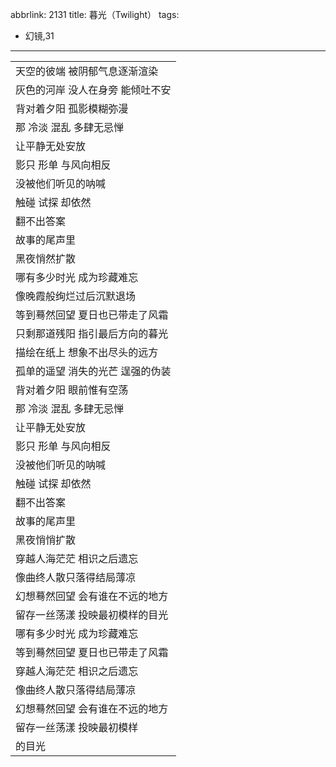abbrlink: 2131
title: 暮光（Twilight）
tags:
  - 幻镜,31
---
|      |
|--|
|天空的彼端 被阴郁气息逐渐渲染|
|灰色的河岸 没人在身旁 能倾吐不安|
|背对着夕阳 孤影模糊弥漫|
|那 冷淡 混乱 多肆无忌惮|
|让平静无处安放|
|影只 形单 与风向相反|
|没被他们听见的呐喊|
|触碰 试探 却依然|
|翻不出答案|
|故事的尾声里|
|黑夜悄然扩散|
|哪有多少时光 成为珍藏难忘|
|像晚霞般绚烂过后沉默退场|
|等到蓦然回望 夏日也已带走了风霜|
|只剩那道残阳 指引最后方向的暮光|
|描绘在纸上 想象不出尽头的远方|
|孤单的遥望 消失的光芒 逞强的伪装|
|背对着夕阳 眼前惟有空荡|
|那 冷淡 混乱 多肆无忌惮|
|让平静无处安放|
|影只 形单 与风向相反|
|没被他们听见的呐喊|
|触碰 试探 却依然|
|翻不出答案|
|故事的尾声里|
|黑夜悄悄扩散|
|穿越人海茫茫 相识之后遗忘|
|像曲终人散只落得结局薄凉|
|幻想蓦然回望 会有谁在不远的地方|
|留存一丝荡漾 投映最初模样的目光|
|哪有多少时光 成为珍藏难忘|
|等到蓦然回望 夏日也已带走了风霜|
|穿越人海茫茫 相识之后遗忘|
|像曲终人散只落得结局薄凉|
|幻想蓦然回望 会有谁在不远的地方|
|留存一丝荡漾 投映最初模样|
|的目光|
